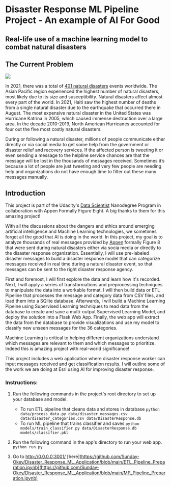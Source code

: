 # Disaster Response ML Pipeline Project - An example of AI For Good
## Real-life use of a machine learning model to combat natural disasters

## The Current Problem

![](https://images.unsplash.com/photo-1475776408506-9a5371e7a068?ixlib=rb-4.0.3&ixid=MnwxMjA3fDB8MHxzZWFyY2h8M3x8bmF0dXJhbCUyMGRpc2FzdGVyfGVufDB8fDB8fA%3D%3D&w=1000&q=80)

In 2021, there was a total of [401 natural disasters](https://www.statista.com/statistics/510959/number-of-natural-disasters-events-globally/) events worldwide. The Asian Pacific region experienced the highest number of natural disasters, most likely due to its size and susceptibility. Natural disasters affect almost every part of the world. In 2021, Haiti saw the highest number of deaths from a single natural disaster due to the earthquake that occurred there in August. The most expensive natural disaster in the United States was Hurricane Katrina in 2005, which caused immense destruction over a large area. In the decade 2010-2019, North American Hurricanes accounted for four out the five most costly natural disasters.

During or following a natural disaster, millions of people communicate either directly or via social media to get some help from the government or disaster relief and recovery services. If the affected person is tweeting it or even sending a message to the helpline service chances are that the message will be lost in the thousands of messages received. Sometimes it’s because a lot of people are just tweeting and very few people are needing help and organizations do not have enough time to filter out these many messages manually.

## Introduction
This project is part of the Udacity's [Data Scientist](https://www.udacity.com/course/data-scientist-nanodegree--nd025) Nanodegree Program in collaboration with Appen Formally Figure Eight. A big thanks to them for this amazing project!

With all the discussions about the dangers and ethics around emerging artificial intelligence and Machine Learning technologies, we sometimes forget all the good that AI is doing in the world. In this project, my goal is to analyze thousands of real messages provided by [Appen](https://appen.com/) formally Figure 8 that were sent during natural disasters either via socia media or directly to the disaster response organization. Essentially, I will use pre-labeled disaster messages to build a disaster response model that can categorize messages received in real time during a natural disaster event, so that messages can be sent to the right disaster response agency.

First and foremost, I will first explore the data and learn how it's recorded. Next, I will apply a series of transformations and preprocessing techniques to manipulate the data into a workable format. I will then build data or ETL Pipeline that processes the message and category data from CSV files, and load them into a SQlite database. Afterwards, I will build a Machine Learning Pipeine using Supervised Learning techniques to read data from the database to create and save a multi-output Supervised Learning Model, and deploy the solution into a Flask Web App. Finally, the web app will extract the data from the database to provide visualizations and use my model to classify new unseen messages for the 36 categories.

Machine Learning is critical to helping different organizations understand which messages are relevant to them and which messages to prioritize. Indeed this is amazing project with real-world significance!

This project includes a web application where disaster response worker can input messages received and get classification results. I will outline some of the work we are doing at Esri using AI for improving disaster response.

### Instructions:
1. Run the following commands in the project's root directory to set up your database and model.

    - To run ETL pipeline that cleans data and stores in database
        `python data/process_data.py data/disaster_messages.csv data/disaster_categories.csv data/DisasterResponse.db`
    - To run ML pipeline that trains classifier and saves
        `python models/train_classifier.py data/DisasterResponse.db models/classifier.pkl`

2. Run the following command in the app's directory to run your web app.
    `python run.py`

3. Go to http://0.0.0.0:3001/
[here](https://github.com/Sunday-Okey/Disaster_Response_ML_Application/blob/main/ETL_Pipeline_Preparation.ipynb](https://github.com/Sunday-Okey/Disaster_Response_ML_Application/blob/main/MP_Pipeline_Preparation.ipynb)

